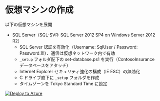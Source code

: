 # 仮想マシンの作成

以下の仮想マシンを展開

- SQL Server（SQL-SVR: SQL Server 2012 SP4 on Windows Server 2012 R2）
    - SQL Server 認証を有効化（Username: SqlUser / Password: Password.1!!）、通信は仮想ネットワーク内で有効
    -  `_setup` フォルダ配下の set-database.ps1 を実行（ContosoInsurance データベースをアタッチ）
    - Internet Explorer セキュリティ強化の構成（IE ESC）の無効化
    - C ドライブ直下に `_setup` フォルダを作成
    - タイムゾーンを Tokyo Standard Time に設定

[![Deploy to Azure](https://aka.ms/deploytoazurebutton)](https://portal.azure.com/#create/Microsoft.Template/uri/https%3A%2F%2Fraw.githubusercontent.com%2Fkohei3110%2FDatabase-Migration-Hands-on-Lab%2Fmaster%2Ftemplates%2Fvm-deploy.json)